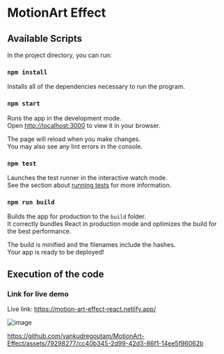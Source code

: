 # MotionArt Effect

## Available Scripts

In the project directory, you can run:

### `npm install`

Installs all of the dependencies necessary to run the program.

### `npm start`

Runs the app in the development mode.\
Open [http://localhost:3000](http://localhost:3000) to view it in your browser.

The page will reload when you make changes.\
You may also see any lint errors in the console.

### `npm test`

Launches the test runner in the interactive watch mode.\
See the section about [running tests](https://facebook.github.io/create-react-app/docs/running-tests) for more information.

### `npm run build`

Builds the app for production to the `build` folder.\
It correctly bundles React in production mode and optimizes the build for the best performance.

The build is minified and the filenames include the hashes.\
Your app is ready to be deployed!

## Execution of the code

### Link for live demo

Live link: https://motion-art-effect-react.netlify.app/

![image](https://github.com/vankudregoutam/MotionArt-Effect/assets/79298277/32443ed6-e90a-4099-a500-b9bc0d4f2f99)

https://github.com/vankudregoutam/MotionArt-Effect/assets/79298277/cc40b345-2d99-42d3-86f1-14ee5f96062b


